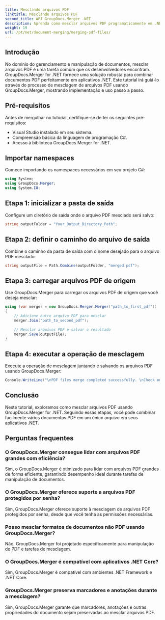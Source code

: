 ```yaml
---
title: Mesclando arquivos PDF
linktitle: Mesclando arquivos PDF
second_title: API GroupDocs.Merger .NET
description: Aprenda como mesclar arquivos PDF programaticamente em .NET usando GroupDocs.Merger para gerenciamento de documentos perfeito.
weight: 19
url: /pt/net/document-merging/merging-pdf-files/
---
```

## Introdução
No domínio do gerenciamento e manipulação de documentos, mesclar arquivos PDF é uma tarefa comum que os desenvolvedores encontram. GroupDocs.Merger for .NET fornece uma solução robusta para combinar documentos PDF perfeitamente em aplicativos .NET. Este tutorial irá guiá-lo através do processo de mesclagem de arquivos PDF usando GroupDocs.Merger, mostrando implementação e uso passo a passo.
## Pré-requisitos
Antes de mergulhar no tutorial, certifique-se de ter os seguintes pré-requisitos:
- Visual Studio instalado em seu sistema.
- Compreensão básica da linguagem de programação C#.
- Acesso à biblioteca GroupDocs.Merger for .NET.

## Importar namespaces
Comece importando os namespaces necessários em seu projeto C#:
```csharp
using System; 
using GroupDocs.Merger;
using System.IO;
```
## Etapa 1: inicializar a pasta de saída
Configure um diretório de saída onde o arquivo PDF mesclado será salvo:
```csharp
string outputFolder = "Your_Output_Directory_Path";
```
## Etapa 2: definir o caminho do arquivo de saída
Combine o caminho da pasta de saída com o nome desejado para o arquivo PDF mesclado:
```csharp
string outputFile = Path.Combine(outputFolder, "merged.pdf");
```
## Etapa 3: carregar arquivos PDF de origem
Use GroupDocs.Merger para carregar os arquivos PDF de origem que você deseja mesclar:
```csharp
using (var merger = new GroupDocs.Merger.Merger("path_to_first_pdf"))
{
    // Adicione outro arquivo PDF para mesclar
    merger.Join("path_to_second_pdf");
    
    // Mesclar arquivos PDF e salvar o resultado
    merger.Save(outputFile);
}
```
## Etapa 4: executar a operação de mesclagem
Execute a operação de mesclagem juntando e salvando os arquivos PDF usando GroupDocs.Merger:
```csharp
Console.WriteLine("\nPDF files merge completed successfully. \nCheck output in {0}", outputFolder);
```

## Conclusão
Neste tutorial, exploramos como mesclar arquivos PDF usando GroupDocs.Merger for .NET. Seguindo essas etapas, você pode combinar facilmente vários documentos PDF em um único arquivo em seus aplicativos .NET.

## Perguntas frequentes
### O GroupDocs.Merger consegue lidar com arquivos PDF grandes com eficiência?
Sim, o GroupDocs.Merger é otimizado para lidar com arquivos PDF grandes de forma eficiente, garantindo desempenho ideal durante tarefas de manipulação de documentos.
### O GroupDocs.Merger oferece suporte a arquivos PDF protegidos por senha?
Sim, GroupDocs.Merger oferece suporte à mesclagem de arquivos PDF protegidos por senha, desde que você tenha as permissões necessárias.
### Posso mesclar formatos de documentos não PDF usando GroupDocs.Merger?
Não, GroupDocs.Merger foi projetado especificamente para manipulação de PDF e tarefas de mesclagem.
### O GroupDocs.Merger é compatível com aplicativos .NET Core?
Sim, GroupDocs.Merger é compatível com ambientes .NET Framework e .NET Core.
### GroupDocs.Merger preserva marcadores e anotações durante a mesclagem?
Sim, GroupDocs.Merger garante que marcadores, anotações e outras propriedades do documento sejam preservadas ao mesclar arquivos PDF.